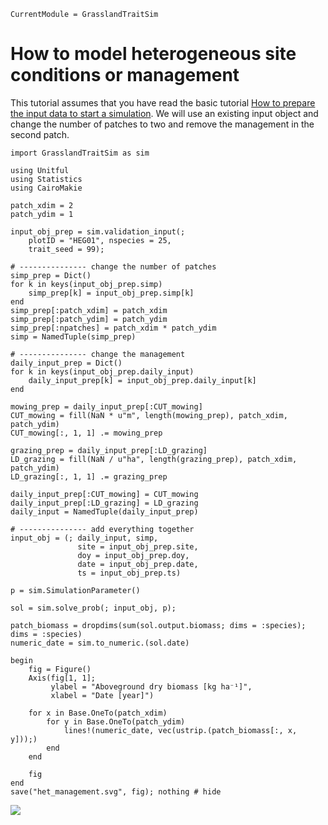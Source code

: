 ```@meta
CurrentModule = GrasslandTraitSim
```

# How to model heterogeneous site conditions or management

This tutorial assumes that you have read the basic tutorial [How to prepare the input data to start a simulation](@ref). We will use an existing input object and change the number of patches to two and remove the management in the second patch.


```@example heterog_input
import GrasslandTraitSim as sim

using Unitful
using Statistics
using CairoMakie

patch_xdim = 2 
patch_ydim = 1

input_obj_prep = sim.validation_input(;
    plotID = "HEG01", nspecies = 25,
    trait_seed = 99);

# --------------- change the number of patches
simp_prep = Dict()
for k in keys(input_obj_prep.simp)
    simp_prep[k] = input_obj_prep.simp[k]
end
simp_prep[:patch_xdim] = patch_xdim
simp_prep[:patch_ydim] = patch_ydim
simp_prep[:npatches] = patch_xdim * patch_ydim
simp = NamedTuple(simp_prep)

# --------------- change the management
daily_input_prep = Dict()
for k in keys(input_obj_prep.daily_input)
    daily_input_prep[k] = input_obj_prep.daily_input[k]
end

mowing_prep = daily_input_prep[:CUT_mowing]
CUT_mowing = fill(NaN * u"m", length(mowing_prep), patch_xdim, patch_ydim)
CUT_mowing[:, 1, 1] .= mowing_prep

grazing_prep = daily_input_prep[:LD_grazing]
LD_grazing = fill(NaN / u"ha", length(grazing_prep), patch_xdim, patch_ydim)
LD_grazing[:, 1, 1] .= grazing_prep

daily_input_prep[:CUT_mowing] = CUT_mowing
daily_input_prep[:LD_grazing] = LD_grazing
daily_input = NamedTuple(daily_input_prep)

# --------------- add everything together
input_obj = (; daily_input, simp,
               site = input_obj_prep.site,  
               doy = input_obj_prep.doy, 
               date = input_obj_prep.date, 
               ts = input_obj_prep.ts)
```

```@example heterog_input
p = sim.SimulationParameter() 

sol = sim.solve_prob(; input_obj, p);

patch_biomass = dropdims(sum(sol.output.biomass; dims = :species); dims = :species)
numeric_date = sim.to_numeric.(sol.date)

begin
    fig = Figure()
    Axis(fig[1, 1];
         ylabel = "Aboveground dry biomass [kg ha⁻¹]", 
         xlabel = "Date [year]")

    for x in Base.OneTo(patch_xdim)
        for y in Base.OneTo(patch_ydim)
            lines!(numeric_date, vec(ustrip.(patch_biomass[:, x, y]));)  
        end
    end
    
    fig
end
save("het_management.svg", fig); nothing # hide
```

![](het_management.svg)
